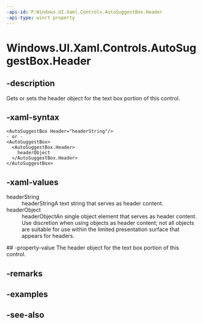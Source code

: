 ```yaml
---
-api-id: P:Windows.UI.Xaml.Controls.AutoSuggestBox.Header
-api-type: winrt property
---
```


<!-- Property syntax
public object Header { get;  set; }
-->

# Windows.UI.Xaml.Controls.AutoSuggestBox.Header

## -description
Gets or sets the header object for the text box portion of this control.



## -xaml-syntax
```xaml
<AutoSuggestBox Header="headerString"/>
- or -
<AutoSuggestBox>
  <AutoSuggestBox.Header>
    headerObject
  </AutoSuggestBox.Header>
</AutoSuggestBox>
```


## -xaml-values
<dl><dt>headerString</dt><dd>headerStringA text string that serves as header content.</dd>
<dt>headerObject</dt><dd>headerObjectAn single object element that serves as header content. Use discretion when using objects as header content; not all objects are suitable for use within the limited presentation surface that appears for headers.</dd>
</dl>
## -property-value
The header object for the text box portion of this control.

## -remarks

## -examples

## -see-also
